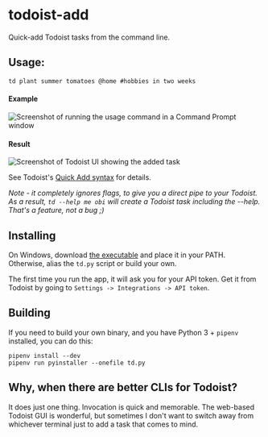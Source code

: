# todoist-add
Quick-add Todoist tasks from the command line.

## Usage:
```
td plant summer tomatoes @home #hobbies in two weeks
```

#### Example
![Screenshot of running the usage command in a Command Prompt window](https://github.com/jeffgreenca/todoist-add/raw/master/examples/example1.png)

#### Result
![Screenshot of Todoist UI showing the added task](https://github.com/jeffgreenca/todoist-add/raw/master/examples/example2.png)


See Todoist's [Quick Add syntax](https://support.todoist.com/hc/en-us/articles/115001745265) for details.

*Note - it completely ignores flags, to give you a direct pipe to your Todoist.
As a result, `td --help me obi` will create a Todoist task including the --help.
That's a feature, not a bug ;)*

## Installing
On Windows, download [the executable](https://github.com/jeffgreenca/todoist-add/raw/master/dist/td.exe) and place it in your PATH.  Otherwise, alias the `td.py` script or build your own.

The first time you run the app, it will ask you for your API token.
Get it from Todoist by going to `Settings -> Integrations -> API token`.

## Building
If you need to build your own binary, and you have Python 3 + `pipenv` installed, you can do this:

```
pipenv install --dev
pipenv run pyinstaller --onefile td.py
```

## Why, when there are better CLIs for Todoist?
It does just one thing.  Invocation is quick and memorable.  The web-based Todoist GUI is wonderful, but sometimes I don't want to switch away from whichever terminal just to add a task that comes to mind.
